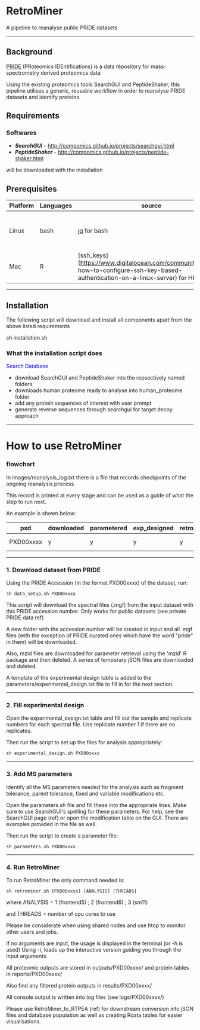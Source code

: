 # RetroMiner

A pipeline to reanalyse public PRIDE datasets

----------------
## Background

[PRIDE](https://www.ebi.ac.uk/pride/archive) (PRoteomics IDEntifications) is a data repository for mass-spectrometry derived proteomics data

Using the existing proteomics tools SearchGUI and PeptideShaker,
this pipeline utilises a generic, reusable workflow in order to reanalyse PRIDE datasets and identify proteins.

## Requirements


### Softwares 

* ***SearchGUI*** - http://compomics.github.io/projects/searchgui.html
* ***PeptideShaker*** - http://compomics.github.io/projects/peptide-shaker.html

will be downloaded with the installation

## Prerequisites

| **Platform** | **Languages** | **source**  |	**info**	|	
|----------|--------|-------------|--------------|
| Linux    | bash   | [jq](https://stedolan.github.io/jq/) for bash      | 'sudo apt-get install jq' (linux) or 'brew install jq'	|
| Mac      | R      | [ssh_keys](https://www.digitalocean.com/community/tutorials/	how-to-configure-ssh-key-based-authentication-on-a-linux-server) for HPC |	follow instructions for your own HPC	|


----------------
## Installation

The following script will download and install all components apart from the above listed requirements

sh installation.sh

### What the installation script does

<span style="color:blue">Search Database</span>

- download SearchGUI and PeptideShaker into the repsectively named folders
- downloads human proteome ready to analyse into human_proteome folder
- add any protein sequences of interest with user prompt
- generate reverse sequences through searchgui for target decoy approach


----------------
# How to use RetroMiner

<!-- ![alt text](https://github.com/Nazrath10R/RetroMiner_to_RTPEA/blob/master/images/RetroMiner%20to%20RTPEA.png)
 -->

### flowchart

In images/reanalysis_log.txt there is a file that records checkpoints of the ongoing reanalysis process.

This record is printed at every stage and can be used as a guide of what the step to run next.

An example is shown below: 

| pxd       | downloaded | parametered | exp_designed | retromined | converted | populated | reason              | info         |
|-----------|------------|-------------|--------------|------------|-----------|-----------|---------------------|--------------|
| PXD00xxxx | y          | y           | y            | y          | n         | n         | interesting dataset | Study et al. |


----------------
### 1. Download dataset from PRIDE

<!-- <span style="color:blue">Apocrita</span> -->

Using the PRIDE Accession (in the format PXD00xxxx) of the dataset, run:

```
sh data_setup.sh PXD00xxxx
```

This script will download the spectral files (.mgf) from the input dataset with this PRIDE accession number.
Only works for public datasets (see private PRIDE data ref)

A new folder with the accession number will be created in input and all .mgf files (with the exception of PRIDE curated ones which 
have the word "pride" in them) will be downloaded. 

Also, mzid files are downloaded for parameter retrieval using the 'mzid' R package and then deleted. A series of temporary jSON files
are downloaded and deleted.

A template of the experimental design table is added to the parameters/experimental_design.txt file to fill in for the next section.

----------------
### 2. Fill experimental design

<!-- <span style="color:blue">Apocrita</span> -->

Open the experimental_design.txt table and fill out the sample and replicate numbers for each spectral file.
Use replicate number 1 if there are no replicates.

Then run the script to set up the files for analysis appropriately:

```
sh experimental_design.sh PXD00xxxx
```

----------------
### 3. Add MS parameters

Identify all the MS parameters needed for the analysis such as fragment tolerance, parent tolerance, fixed and variable modifications etc.

Open the parameters.sh file and fill these into the appropriate lines. Make sure to use SearchGUI's spelling for these parameters.
For help, see the SearchGUI page (ref) or open the modification table on the GUI. There are examples provided in the file as well.

Then run the script to create a parameter file:

```
sh parameters.sh PXD00xxxx
```

----------------
### 4. Run RetroMiner

<span style="color:blue"><!-- DropBox --></span>

To run RetroMiner the only command needed is:

```
sh retrominer.sh [PXD00xxxx] [ANALYSIS] [THREADS]
```

where ANALYSIS = 1 (frontend5) ; 2 (frontend6) ; 3 (sm11)

and THREADS = number of cpu cores to use

Please be considerate when using shared nodes and use htop to monitor other users and jobs.

If no arguments are input, the usage is displayed in the terminal (or -h is used)
Using -i, loads up the interactive version guiding you through the input arguments

All proteomic outputs are stored in outputs/PXD00xxxx/ and protein tables in reports/PXD00xxxx/

Also find any filtered protein outputs in results/PXD00xxxx/ 

All console output is written into log files (see logs/PXD00xxxx/) 

Please use RetroMiner_to_RTPEA (ref) for downstream conversion into jSON files and database population
as well as creating Rdata tables for easier visualisations.


